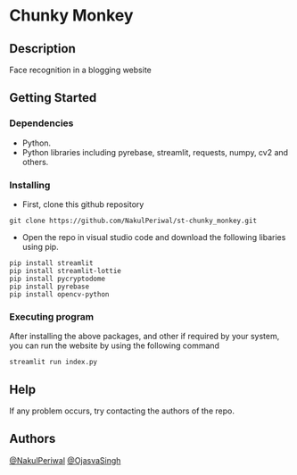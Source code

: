 # Chunky Monkey

## Description

Face recognition in a blogging website

## Getting Started

### Dependencies

* Python.
* Python libraries including pyrebase, streamlit, requests, numpy, cv2 and others.

### Installing

* First, clone this github repository
```
git clone https://github.com/NakulPeriwal/st-chunky_monkey.git
```

* Open the repo in visual studio code and download the following libaries using pip.
```
pip install streamlit
pip install streamlit-lottie
pip install pycryptodome
pip install pyrebase
pip install opencv-python
```

### Executing program

After installing the above packages, and other if required by your system, you can run the website by using the following command
```
streamlit run index.py
```

## Help

If any problem occurs, try contacting the authors of the repo.

## Authors

[@NakulPeriwal](nakul20316@iiitd.ac.in)
[@OjasvaSingh](ojasva20318@iiitd.ac.in)

